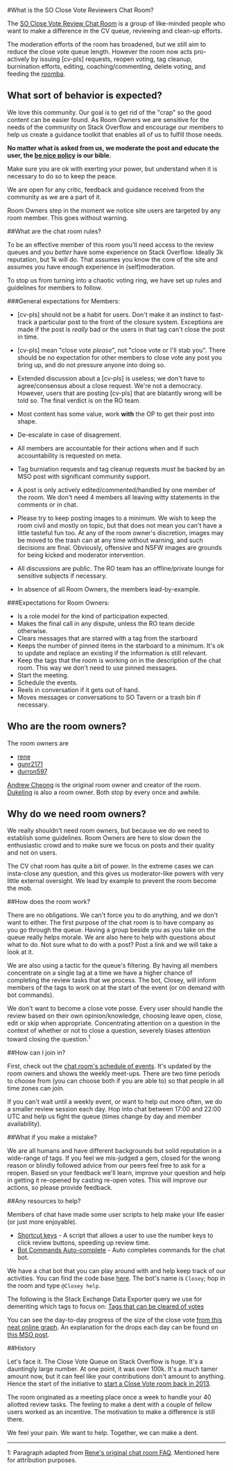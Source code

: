 #What is the SO Close Vote Reviewers Chat Room?

The [SO Close Vote Review Chat Room](http://chat.stackoverflow.com/rooms/41570/so-close-vote-reviewers) is a group of like-minded people who want to make a difference in the CV queue, reviewing and clean-up efforts.

The moderation efforts of the room has broadened, but we still aim to reduce the close vote queue length. However the room now acts pro-actively by issuing [cv-pls] requests, reopen voting, tag cleanup, burnination efforts, editing, coaching/commenting, delete voting, and feeding the [roomba][1].

## What sort of behavior is expected?

We love this community. Our goal is to get rid of the "crap" so the good content can be easier found. As Room Owners we are sensitive for the needs of the community on Stack Overflow and encourage our members to help us create a guidance toolkit that enables all of us to fulfill those needs.

**No matter what is asked from us, we moderate the post and educate the user, the [be nice policy][2] is our bible.**

Make sure you are ok with exerting your power, but understand when it is necessary to do so to keep the peace.

We are open for any critic, feedback and guidance received from the community as we are a part of it.

Room Owners step in the moment we notice site users are targeted by any room member. This goes without warning.

##What are the chat room rules?

To be an effective member of this room you'll need access to the review queues and you _better_ have some experience on Stack Overflow. Ideally 3k reputation, but 1k will do. That assumes you know the core of the site and assumes you have enough experience in (self)moderation.  

To stop us from turning into a chaotic voting ring, we have set up rules and guidelines for members to follow.

###General expectations for Members:
* [cv-pls] should not be a habit for users. Don't make it an instinct to fast-track a particular post to the front of the closure system. Exceptions are made if the post is _really_ bad or the users in that tag can't close the post in time.
* [cv-pls] mean "close vote _please_", not "close vote or I'll stab you". There should be no expectation for other members to close vote any post you bring up, and do not pressure anyone into doing so.
* Extended discussion about a [cv-pls] is useless; we don't have to agree/consensus about a close request. We're not a democracy. However, users that are posting [cv-pls] that are blatantly wrong will be told so. The final verdict is on the RO team.
* Most content has some value, work **with** the OP to get their post into shape.
* De-escalate in case of disagrement. 
* All members are accountable for their actions when and if such accountability is requested on meta.
* Tag burniation requests and tag cleanup requests _must_ be backed by an MSO post with significant community support.
* A post is only actively edited/commented/handled by one member of the room. We don't need 4 members all leaving witty statements in the comments or in chat.
* Please try to keep posting images to a minimum. We wish to keep the room civil and mostly on topic, but that does not mean you can't have a little tasteful fun too. At any of the room owner's discretion, images may be moved to the trash can at any time without warning, and such decisions are final. Obviously, offensive and NSFW images are grounds for being kicked and moderator intervention.

* All discussions are public. The RO team has an offline/private lounge for sensitive subjects if necessary.
* In absence of all Room Owners, the members lead-by-example.

###Expectations for Room Owners:
* Is a role model for the kind of participation expected.
* Makes the final call in any dispute, unless the RO team decide otherwise.
* Clears messages that are starred with a tag from the starboard
* Keeps the number of pinned items in the starboard to a minimum. It's ok to update and replace an existing if the information is still relevant.
* Keep the tags that the room is working on in the description of the chat room. This way we don't need to use pinned messages.
* Start the meeting.
* Schedule the events.
* Reels in conversation if it gets out of hand.
* Moves messages or conversations to SO Tavern or a trash bin if necessary.

## Who are the room owners?
The room owners are

* [rene](http://stackoverflow.com/users/578411/rene)
* [gunr2171](http://stackoverflow.com/users/1043380/gunr2171)
* [durron597](http://stackoverflow.com/users/1768232/durron597)

[Andrew Cheong](http://stackoverflow.com/users/925913/andrew-cheong) is the original room owner and creator of the room. [Dukeling](http://stackoverflow.com/users/1711796/dukeling) is also a room owner. Both stop by every once and awhile.

## Why do we need room owners?

We really shouldn't need room owners, but because we do we need to establish some guidelines. Room Owners are here to slow down the enthusiastic crowd and to make sure we focus on posts and their quality and not on users.

The CV chat room has quite a bit of power. In the extreme cases we can insta-close any question, and this gives us moderator-like powers with very little external oversight. We lead by example to prevent the room become the mob.

##How does the room work?

There are no obligations. We can't force you to do anything, and we don't want to either. The first purpose of the chat room is to have company as you go through the queue. Having a group beside you as you take on the queue really helps morale. We are also here to help with questions about what to do. Not sure what to do with a post? Post a link and we will take a look at it.

We are also using a tactic for the queue's filtering. By having all members concentrate on a single tag at a time we have a higher chance of completing the review tasks that we process. The bot, Closey, will inform members of the tags to work on at the start of the event (or on demand with bot commands).

We don't want to become a close vote posse. Every user should handle the review based on their own opinion/knowledge, choosing leave open, close, edit or skip when appropriate. Concentrating attention on a question in the context of whether or not to close a question, severely biases attention toward closing the question.<sup>1</sup>

##How can I join in?

First, check out the [chat room's schedule of events](http://chat.stackoverflow.com/rooms/info/41570/so-close-vote-reviewers). It's updated by the room owners and shows the weekly meet-ups. There are two time periods to choose from (you can choose both if you are able to) so that people in all time zones can join.

If you can't wait until a weekly event, or want to help out more often, we do a smaller review session each day. Hop into chat between 17:00 and 22:00 UTC and help us fight the queue (times change by day and member availability).

##What if you make a mistake?

We are all humans and have different backgrounds but solid reputation in a wide-range of tags. If you feel we mis-judged a gem, closed for the wrong reason or blindly followed advice from our peers feel free to ask for a reopen. Based on your feedback we'll learn, improve your question and help in getting it re-opened by casting re-open votes. This will improve our actions, so please provide feedback.

##Any resources to help?

Members of chat have made some user scripts to help make your life easier (or just more enjoyable).

* [Shortcut keys](https://github.com/SO-Close-Vote-Reviewers/UserScripts/blob/master/CloseVoteShortcuts.user.js) - A script that allows a user to use the number keys to click review buttons, speeding up review time.
* [Bot Commands Auto-complete](https://github.com/SO-Close-Vote-Reviewers/UserScripts/blob/master/BotCommands.user.js) - Auto completes commands for the chat bot.

We have a chat bot that you can play around with and help keep track of our activities. You can find the code base [here](https://github.com/SO-Close-Vote-Reviewers/SOCVR-Chatbot). The bot's name is `Closey`; hop in the room and type `@Closey help`.

The following is the Stack Exchange Data Exporter query we use for demeriting which tags to focus on: [Tags that can be cleared of votes](http://data.stackexchange.com/stackoverflow/query/236526/tags-that-can-be-cleared-of-votes)

You can see the day-to-day progress of the size of the close vote [from this neat online graph](http://hichris.erwaysoftware.com/closegraph.php). An explanation for the drops each day can be found on [this MSO post](http://meta.stackoverflow.com/questions/252584/enough-fuzzying-lets-let-everything-into-the-close-queue-and-age-out-questions).

##History

Let's face it. The Close Vote Queue on Stack Overflow is huge. It's a dauntingly large number. At one point, it was over 100k. It's a much tamer amount now, but it can feel like your contributions don't amount to anything. Hence the start of the
initiative to [start a Close Vote room back in 2013](http://meta.stackoverflow.com/a/251956).

The room originated as a meeting place once a week to handle your 40 allotted review tasks. The feeling to make a dent with a couple of fellow users worked as an incentive. The motivation to make a difference is still there.

We feel your pain. We want to help. Together, we can make a dent.

----

1: Paragraph adapted from [Rene's original chat room FAQ](http://meta.stackoverflow.com/revisions/251956/9). Mentioned here for attribution purposes.

<!-- this is the best link I could find, feel free to get a better one -->

 [1]: http://meta.stackexchange.com/questions/173513/turbocharging-the-roomba-solutions-for-premature-deletion

 [2]: http://stackoverflow.com/help/be-nice
